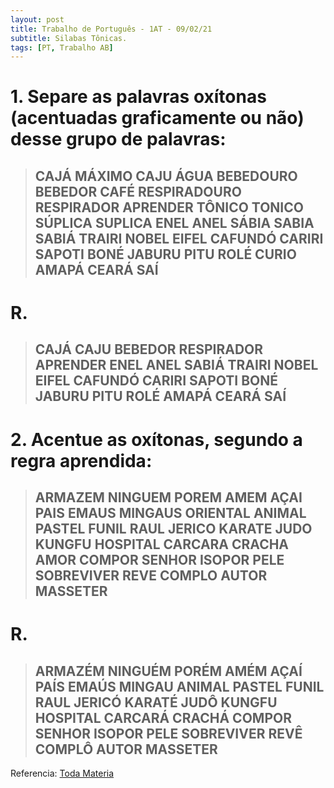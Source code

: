 ```yaml
---
layout: post
title: Trabalho de Português - 1AT - 09/02/21
subtitle: Silabas Tônicas.
tags: [PT, Trabalho AB]
---
```


# 1. Separe as palavras oxítonas (acentuadas graficamente ou não) desse grupo de palavras:

> ## CAJÁ MÁXIMO CAJU ÁGUA BEBEDOURO BEBEDOR CAFÉ RESPIRADOURO RESPIRADOR    APRENDER TÔNICO TONICO SÚPLICA SUPLICA ENEL ANEL SÁBIA SABIA SABIÁ TRAIRI NOBEL EIFEL CAFUNDÓ CARIRI SAPOTI BONÉ JABURU PITU ROLÉ CURIO AMAPÁ CEARÁ SAÍ

# R.

> ## CAJÁ CAJU BEBEDOR RESPIRADOR APRENDER ENEL ANEL SABIÁ TRAIRI NOBEL EIFEL CAFUNDÓ CARIRI SAPOTI BONÉ JABURU PITU ROLÉ AMAPÁ CEARÁ SAÍ

# 2. Acentue as oxítonas, segundo a regra aprendida:

> ## ARMAZEM NINGUEM POREM AMEM AÇAI PAIS EMAUS MINGAUS ORIENTAL ANIMAL PASTEL FUNIL RAUL JERICO KARATE JUDO KUNGFU HOSPITAL CARCARA CRACHA AMOR COMPOR SENHOR ISOPOR PELE SOBREVIVER REVE COMPLO AUTOR MASSETER

# R.

> ## ARMAZÉM NINGUÉM PORÉM AMÉM AÇAÍ PAÍS EMAÚS MINGAU ANIMAL PASTEL FUNIL RAUL JERICÓ KARATÉ JUDÔ KUNGFU HOSPITAL CARCARÁ CRACHÁ COMPOR SENHOR ISOPOR PELE SOBREVIVER REVÊ COMPLÔ AUTOR MASSETER


Referencia: [Toda Materia](https://www.todamateria.com.br/silaba-tonica-e-atona/)